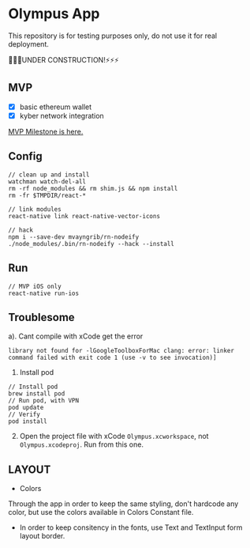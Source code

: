 # Olympus App

This repository is for testing purposes only, do not use it for real deployment.

🔨🔨🔨UNDER CONSTRUCTION!⚡️⚡️⚡️

## MVP

- [x] basic ethereum wallet
- [x] kyber network integration

[MVP Milestone is here.](https://github.com/Olympus-Labs/OlympusApp/milestone/1)

## Config

```shell
// clean up and install
watchman watch-del-all
rm -rf node_modules && rm shim.js && npm install
rm -fr $TMPDIR/react-*

// link modules
react-native link react-native-vector-icons

// hack
npm i --save-dev mvayngrib/rn-nodeify
./node_modules/.bin/rn-nodeify --hack --install
```

## Run

```shell
// MVP iOS only
react-native run-ios
```

## Troublesome

a). Cant compile with xCode get the error

`library not found for -lGoogleToolboxForMac clang: error: linker command failed with exit code 1 (use -v to see invocation)]`

1. Install pod
```shell
// Install pod
brew install pod
// Run pod, with VPN
pod update
// Verify
pod install
```

2. Open the project file with xCode `Olympus.xcworkspace`, not `Olympus.xcodeproj`. Run from this one.

## LAYOUT

 - Colors

Through the app in order to keep the same styling, don't hardcode any color, but use the colors
available in Colors Constant file.

- In order to keep consitency in the fonts, use Text and TextInput form layout border.
